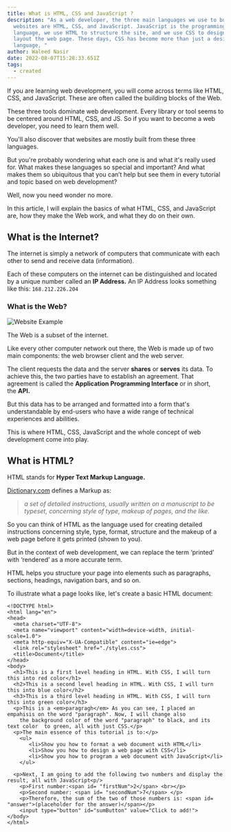 ```yaml
---
title: What is HTML, CSS and JavaScript ?
description: "As a web developer, the three main languages we use to build
  websites are HTML, CSS, and JavaScript. JavaScript is the programming
  language, we use HTML to structure the site, and we use CSS to design and
  layout the web page. These days, CSS has become more than just a design
  language, "
author: Waleed Nasir
date: 2022-08-07T15:28:33.651Z
tags:
  - created
---
```

If you are learning web development, you will come across terms like HTML, CSS, and JavaScript. These are often called the building blocks of the Web.

These three tools dominate web development. Every library or tool seems to be centered around HTML, CSS, and JS. So if you want to become a web developer, you need to learn them well.

You'll also discover that websites are mostly built from these three languages.

But you're probably wondering what each one is and what it's really used for. What makes these languages so special and important? And what makes them so ubiquitous that you can’t help but see them in every tutorial and topic based on web development?

Well, now you need wonder no more.

In this article, I will explain the basics of what HTML, CSS, and JavaScript are, how they make the Web work, and what they do on their own.

## What is the Internet?

The internet is simply a network of computers that communicate with each other to send and receive data (information).

Each of these computers on the internet can be distinguished and located by a unique number called an **IP Address.** An IP Address looks something like this: `168.212.226.204`

### What is the Web?

![](https://encrypted-tbn0.gstatic.com/images?q=tbn:ANd9GcSK_keatEwiBZTmjZhU-no_VR_TJTC1HVtOpg&usqp=CAU "Website Example")

The Web is a subset of the internet.

Like every other computer network out there, the Web is made up of two main components: the web browser client and the web server.

The client requests the data and the server **shares** or **serves** its data. To achieve this, the two parties have to establish an agreement. That agreement is called the **Application Programming Interface** or in short, the **API.**

But this data has to be arranged and formatted into a form that's understandable by end-users who have a wide range of technical experiences and abilities.

This is where HTML, CSS, JavaScript and the whole concept of web development come into play.

## What is HTML?

HTML stands for **Hyper Text Markup Language.**

[Dictionary.com](https://www.dictionary.com/browse/markup) defines a Markup as:

> *a set of detailed instructions, usually written on a manuscript to be typeset, concerning style of type, makeup of pages, and the like.*

So you can think of HTML as the language used for creating detailed instructions concerning style, type, format, structure and the makeup of a web page before it gets printed (shown to you).

But in the context of web development, we can replace the term ‘printed’ with ‘rendered’ as a more accurate term.

HTML helps you structure your page into elements such as paragraphs, sections, headings, navigation bars, and so on.  

To illustrate what a page looks like, let's create a basic HTML document:

```
<!DOCTYPE html>
<html lang="en">
<head>
  <meta charset="UTF-8">
  <meta name="viewport" content="width=device-width, initial-scale=1.0">
  <meta http-equiv="X-UA-Compatible" content="ie=edge">
  <link rel="stylesheet" href="./styles.css">
  <title>Document</title>
</head>
<body>
  <h1>This is a first level heading in HTML. With CSS, I will turn this into red color</h1>
  <h2>This is a second level heading in HTML. With CSS, I will turn this into blue color</h2>
  <h3>This is a third level heading in HTML. With CSS, I will turn this into green color</h3>
  <p>This is a <em>paragragh</em> As you can see, I placed an empahisis on the word "paragraph". Now, I will change also
    the background color of the word "paragraph" to black, and its text color  to green, all with just CSS.</p>
  <p>The main essence of this tutorial is to:</p>
    <ul>
       <li>Show you how to format a web document with HTML</li>
       <li>Show you how to design a web page with CSS</li>
       <li>Show you how to program a web document with JavaScript</li>
    </ul>

  <p>Next, I am going to add the following two numbers and display the result, all with JavaScript<p/>
    <p>First number:<span id= "firstNum">2</span> <br></p>
    <p>Second number: <span id= "secondNum">7</span> </p>
    <p>Therefore, the sum of the two of those numbers is: <span id= "answer">(placeholder for the answer)</span></p>
    <input type="button" id="sumButton" value="Click to add!">
</body>
</html>
```